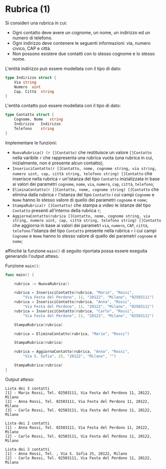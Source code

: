# Rubrica (1)

Si consideri una rubrica in cui:
* Ogni contatto deve avere un cognome, un nome, un indirizzo ed un numero di telefono.
* Ogni indirizzo deve contenere le seguenti informazioni: via, numero civico, CAP e città.
* Non possono esistere due contatti con lo stesso cognome e lo stesso nome.

L'entità indirizzo può essere modellata con il tipo di dato:

```go
type Indirizzo struct {
	Via string
	Numero  uint
	Cap, Città  string
}
```

L'entità contatto può essere modellata con il tipo di dato:
```go
type Contatto struct {
	Cognome, Nome   string
	Indirizzo   Indirizzo
    Telefono    string
}
```

Implementare le funzioni:

* `NuovaRubrica() (r []Contatto)` che restituisce un valore `[]Contatto` nella varibile `r` che rappresenta una rubrica vuota (una rubrica in cui, inizialmente, non è presente alcun contatto); 
* `InserisciContatto(r []Contatto, nome, cognome string, via string, numero uint, cap, città string, telefono string) []Contatto` che inserisce nella rubrica `r` un'istanza del tipo `Contatto` inizializzata in base ai valori dei parametri `cognome`, `nome`, `via`, `numero`, `cap`, `città`, `telefono`;
* `EliminaContatto(r []Contatto, nome, cognome string) []Contatto` che elimina dalla rubrica `r` l'istanza del tipo `Contatto` i cui campi `Cognome` e `Nome` hanno lo stesso valore di quello dei parametri `cognome` e `nome`;
* `StampaRubrica(r []Contatto)` che stampa a video le istanze del tipo `Contatto` presenti all'interno della rubrica `r`;
* `AggiornaContatto(rubrica []Contatto, nome, cognome string, via string, numero uint, cap, città string, telefono string) []Contatto` che aggiorna in base ai valori dei parametri `via`, `numero`, `CAP`, `città`, `telefono` l'istanza del tipo `Contatto` presente nella rubrica `r` i cui campi `Cognome` e `Nome` hanno lo stesso valore di quello dei parametri `cognome` e `nome`;

affinché la funzione `main()` di seguito riportata possa essere eseguita generando l'output atteso.

Funzione `main()`:
```go
func main() {

	rubrica := NuovaRubrica()

	rubrica = InserisciContatto(rubrica, "Mario", "Rossi",
		"Via Festa del Perdono", 11, "20122", "Milano", "02503111")
	rubrica = InserisciContatto(rubrica, "Anna", "Rossi",
		"Via Festa del Perdono", 11, "20122", "Milano", "02503111")
	rubrica = InserisciContatto(rubrica, "Carlo", "Rossi",
		"Via Festa del Perdono", 11, "20122", "Milano", "02503111")

    StampaRubrica(rubrica) 

	rubrica = EliminaContatto(rubrica, "Mario", "Rossi")

	StampaRubrica(rubrica) 

	rubrica = AggiornaContatto(rubrica, "Anna", "Rossi", 
        "Via S. Sofia", 25, "20122", "Milano", "")

	StampaRubrica(rubrica)
}
```

Output atteso:
```text
Lista dei 3 contatti
[1] - Mario Rossi, Tel. 02503111, Via Festa del Perdono 11, 20122, Milano
[2] - Anna Rossi, Tel. 02503111, Via Festa del Perdono 11, 20122, Milano
[3] - Carlo Rossi, Tel. 02503111, Via Festa del Perdono 11, 20122, Milano

Lista dei 2 contatti
[1] - Anna Rossi, Tel. 02503111, Via Festa del Perdono 11, 20122, Milano
[2] - Carlo Rossi, Tel. 02503111, Via Festa del Perdono 11, 20122, Milano

Lista dei 2 contatti
[1] - Anna Rossi, Tel. , Via S. Sofia 25, 20122, Milano
[2] - Carlo Rossi, Tel. 02503111, Via Festa del Perdono 11, 20122, Milano
```
